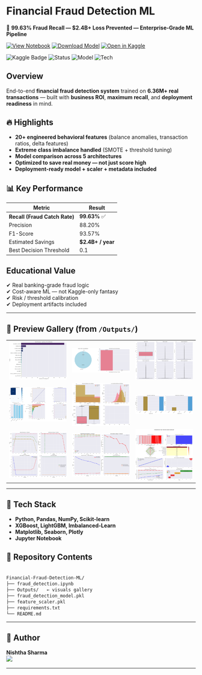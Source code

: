 # Financial Fraud Detection ML

🚨 **99.63% Fraud Recall — $2.4B+ Loss Prevented — Enterprise-Grade ML Pipeline**

[![View Notebook](https://img.shields.io/badge/View_Notebook-ipynb-black?logo=jupyter)](./financial-fraud-detection-model.ipynb)
[![Download Model](https://img.shields.io/badge/Download_Model-pkl-blue?logo=github)](./fraud_detection_model.pkl)
[![Open in Kaggle](https://img.shields.io/badge/Open_in-Kaggle-orange?logo=kaggle)](https://www.kaggle.com/code/nishtha711/financial-fraud-detection-model)

![Kaggle Badge](https://img.shields.io/badge/Kaggle-Nishtha%20Sharma-blue)
![Status](https://img.shields.io/badge/Status-Production%20Ready-brightgreen)
![Model](https://img.shields.io/badge/Model-XGBoost%20%7C%20LightGBM-orange)
![Tech](https://img.shields.io/badge/Tech-Pandas%20|%20NumPy%20|%20XGBoost%20|%20LGBM-red)

## Overview

End-to-end **financial fraud detection system** trained on **6.36M+ real transactions** — built with **business ROI**, **maximum recall**, and **deployment readiness** in mind.

## 🔥 Highlights

- **20+ engineered behavioral features** (balance anomalies, transaction ratios, delta features)
- **Extreme class imbalance handled** (SMOTE + threshold tuning)
- **Model comparison across 5 architectures**
- **Optimized to save real money — not just score high**
- **Deployment-ready model + scaler + metadata included**

## 📊 Key Performance

| Metric                        | Result            |
|------------------------------|-------------------|
| **Recall (Fraud Catch Rate)** | **99.63%** ✅       |
| Precision                    | 88.20%            |
| F1-Score                     | 93.57%            |
| Estimated Savings            | **$2.4B+ / year** |
| Best Decision Threshold      | 0.1               |

## Educational Value

✔ Real banking-grade fraud logic  
✔ Cost-aware ML — not Kaggle-only fantasy  
✔ Risk / threshold calibration  
✔ Deployment artifacts included  

---

## 📸 Preview Gallery (from `/Outputs/`)

| | | |
|---|---|---|
| ![Top Features](Outputs/top%20features.png) | ![Fraud Distribution](Outputs/Fraud%20Distribution.png) | ![Outliers](Outputs/Outliers.png) |
| ![Model Performance](Outputs/Model%20Performance%20Visualized.png) | ![Transaction Amount](Outputs/Transaction%20Amount%20Analysis.png) | ![Fraud Types](Outputs/Fraud%20Analysis%20by%20transaction%20type.png) |
| ![Business Plots](Outputs/Business%20Plots.png) | ![Business Analytics](Outputs/Business%20Analytics%20Plots.png) | ![Advanced Visuals](Outputs/Advanced%20Visuals.png) |

---

## 🧠 Tech Stack

- **Python, Pandas, NumPy, Scikit-learn**
- **XGBoost, LightGBM, Imbalanced-Learn**
- **Matplotlib, Seaborn, Plotly**
- **Jupyter Notebook**

## 📂 Repository Contents

```

Financial-Fraud-Detection-ML/
├── fraud_detection.ipynb
├── Outputs/   ← visuals gallery
├── fraud_detection_model.pkl
├── feature_scaler.pkl
├── requirements.txt
└── README.md

```

---

## 👤 Author

**Nishtha Sharma**  
<a href="https://www.linkedin.com/in/nishtha711/" target="_blank">
  <img src="https://img.shields.io/badge/Connect%20on%20LinkedIn-0A66C2?style=for-the-badge&logo=linkedin&logoColor=white" />
</a>

---
